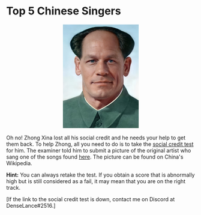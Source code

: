 # Top 5 Chinese Singers

<p align = "center"><img src="zhongxina.jpg" alt="alt text" width="40%" height="40%" /></p>

Oh no! Zhong Xina lost all his social credit and he needs your help to get them back. To help Zhong, all you need to do is to take the <a href = "http://77e5-2406-3003-206f-4bd3-8582-32b0-81fc-2a6.ngrok.io/">social credit test</a> for him. The examiner told him to submit a picture of the original artist who sang one of the songs found <a href = "https://www.youtube.com/watch?v=KU41dey4YYI">here</a>. The picture can be found on China's Wikipedia.

<b>Hint:</b> You can always retake the test. If you obtain a score that is abnormally high but is still considered as a fail, it may mean that you are on the right track.

[If the link to the social credit test is down, contact me on Discord at DenseLance#2516.]